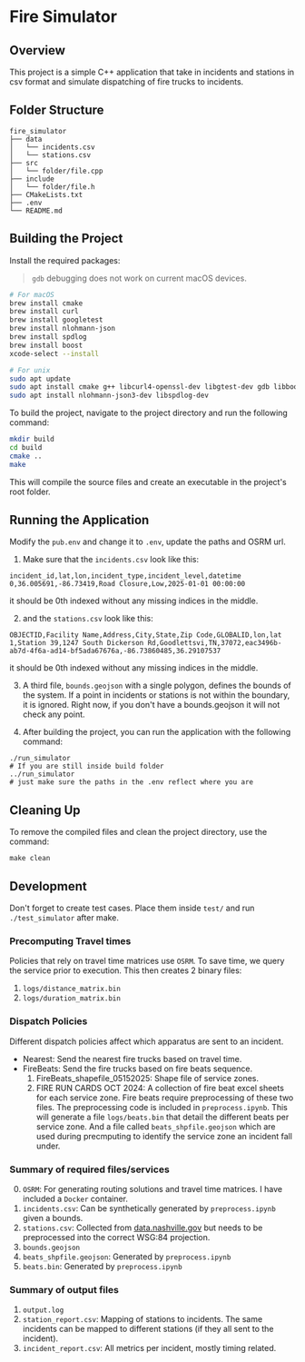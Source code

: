 # Fire Simulator

## Overview
This project is a simple C++ application that take in incidents and stations in csv format and simulate dispatching of fire trucks to incidents.

## Folder Structure
```
fire_simulator
├── data
│   └── incidents.csv
│   └── stations.csv
├── src
│   └── folder/file.cpp
├── include
│   └── folder/file.h
├── CMakeLists.txt
├── .env
└── README.md
```

## Building the Project
Install the required packages:
> `gdb` debugging does not work on current macOS devices.
```bash
# For macOS
brew install cmake
brew install curl
brew install googletest
brew install nlohmann-json
brew install spdlog
brew install boost
xcode-select --install

# For unix
sudo apt update
sudo apt install cmake g++ libcurl4-openssl-dev libgtest-dev gdb libboost-all-dev
sudo apt install nlohmann-json3-dev libspdlog-dev
```

To build the project, navigate to the project directory and run the following command:

```bash
mkdir build
cd build
cmake ..
make
```

This will compile the source files and create an executable in the project's root folder.

## Running the Application
Modify the `pub.env` and change it to `.env`, update the paths and OSRM url.

1. Make sure that the `incidents.csv` look like this:
```csv
incident_id,lat,lon,incident_type,incident_level,datetime
0,36.005691,-86.73419,Road Closure,Low,2025-01-01 00:00:00
```
it should be 0th indexed without any missing indices in the middle.

2. and the `stations.csv` look like this:
```
OBJECTID,Facility Name,Address,City,State,Zip Code,GLOBALID,lon,lat
1,Station 39,1247 South Dickerson Rd,Goodlettsvi,TN,37072,eac3496b-ab7d-4f6a-ad14-bf5ada67676a,-86.73860485,36.29107537
```
it should be 0th  indexed without any missing indices in the middle.

3. A third file, `bounds.geojson` with a single polygon, defines the bounds of the system. If a point in incidents or stations is not within the boundary, it is ignored.
Right now, if you don't have a bounds.geojson it will not check any point.

4. After building the project, you can run the application with the following command:
```
./run_simulator
# If you are still inside build folder
../run_simulator
# just make sure the paths in the .env reflect where you are
```

## Cleaning Up
To remove the compiled files and clean the project directory, use the command:

```
make clean
```

## Development
Don't forget to create test cases. Place them inside `test/` and run `./test_simulator` after make.

### Precomputing Travel times

Policies that rely on travel time matrices use `OSRM`. To save time, we query the service prior to execution. This then creates 2 binary files: 
1. `logs/distance_matrix.bin`
2. `logs/duration_matrix.bin`

### Dispatch Policies
Different dispatch policies affect which apparatus are sent to an incident.
* Nearest: Send the nearest fire trucks based on travel time.
* FireBeats: Send the fire trucks based on fire beats sequence.
    1. FireBeats_shapefile_05152025: Shape file of service zones.
    2. FIRE RUN CARDS OCT 2024: A collection of fire beat excel sheets for each service zone.
    Fire beats require preprocessing of these two files. The preprocessing code is included in `preprocess.ipynb`. This will generate a file `logs/beats.bin` that detail the different beats per service zone. And a file called `beats_shpfile.geojson` which are used during precmputing to identify the service zone an incident fall under.
    
### Summary of required files/services
0. `OSRM`: For generating routing solutions and travel time matrices. I have included a `Docker` container.
1. `incidents.csv`: Can be synthetically generated by `preprocess.ipynb` given a bounds.
2. `stations.csv`: Collected from [data.nashville.gov](https://data.nashville.gov/datasets/Nashville::fire-stations/explore?location=36.180107%2C-86.792213%2C10.04&showTable=true) but needs to be preprocessed into the correct WSG:84 projection.
3. `bounds.geojson`
4. `beats_shpfile.geojson`: Generated by `preprocess.ipynb`
5. `beats.bin`: Generated by `preprocess.ipynb`

### Summary of output files
1. `output.log`
2. `station_report.csv`: Mapping of stations to incidents. The same incidents can be mapped to different stations (if they all sent to the incident).
3. `incident_report.csv`: All metrics per incident, mostly timing related.